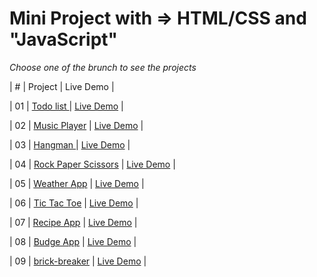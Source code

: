 # Mini Project with => HTML/CSS and "JavaScript"

_Choose one of the brunch to see the projects_

| # | Project | Live Demo |

<!-- | :-: | ------------------------------------------------------------------------------------------------------------------------- | --------------------------------------------------------------------------------- | -->

| 01 | [ Todo list ](https://github.com/reza-talebii/vanilla--javascript/tree/TodoList) | [Live Demo](-) |

| 02 | [Music Player](https://github.com/reza-talebii/vanilla--javascript/tree/Music-player) | [Live Demo](-) |

| 03 | [ Hangman ](https://github.com/reza-talebii/guess-word) | [Live Demo](-) |

| 04 | [Rock Paper Scissors](https://github.com/reza-talebii/vanilla--javascript/tree/Rock-Paper-Scissors) | [Live Demo](-) |

| 05 | [ Weather App](https://github.com/reza-talebii/vanilla--javascript) | [Live Demo](-) |

| 06 | [ Tic Tac Toe](https://github.com/reza-talebii/vanilla--javascript/tree/Tic-Tac-Toe) | [Live Demo](-) |

| 07 | [Recipe App](https://github.com/reza-talebii/vanilla--javascript/tree/Tab-project) | [Live Demo](-) |

| 08 | [Budge App](https://github.com/reza-talebii/vanilla--javascript/tree/Tab-project) | [Live Demo](-) |

| 09 | [brick-breaker](https://github.com/reza-talebii/vanilla--javascript/tree/Tab-project) | [Live Demo](-) |
